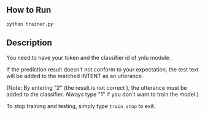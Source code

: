 ## How to Run

```
python trainer.py
```

## Description

You need to have your token and the classifier id of ynlu module.

If the prediction result doesn't not conform to your expectation, the test text will be added to the matched INTENT as an utterance.

(Note: By entering "2" (the result is not correct ), the utterance must be added to the classifier. Always type "1" if you don't want to train the model.)

To stop training and testing, simply type `train_stop` to exit.
